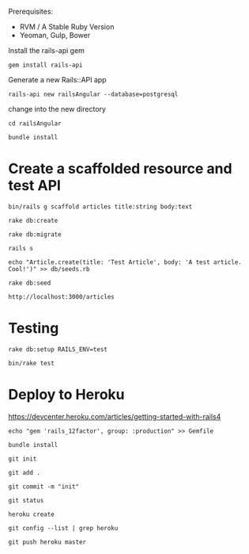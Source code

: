 Prerequisites:

- RVM / A Stable Ruby Version
- Yeoman, Gulp, Bower

Install the rails-api gem

    gem install rails-api

Generate a new Rails::API app

    rails-api new railsAngular --database=postgresql

change into the new directory

    cd railsAngular

    bundle install

# Create a scaffolded resource and test API

    bin/rails g scaffold articles title:string body:text

    rake db:create

    rake db:migrate

    rails s

    echo "Article.create(title: 'Test Article', body: 'A test article. Cool!')" >> db/seeds.rb

    rake db:seed

    http://localhost:3000/articles


# Testing

    rake db:setup RAILS_ENV=test

    bin/rake test

# Deploy to Heroku

https://devcenter.heroku.com/articles/getting-started-with-rails4

    echo "gem 'rails_12factor', group: :production" >> Gemfile

    bundle install

    git init

    git add .

    git commit -m "init"

    git status

    heroku create

    git config --list | grep heroku

    git push heroku master
